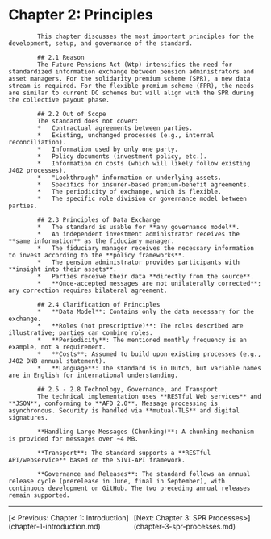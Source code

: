 # Chapter 2: Principles
            This chapter discusses the most important principles for the development, setup, and governance of the standard.

            ## 2.1 Reason
            The Future Pensions Act (Wtp) intensifies the need for standardized information exchange between pension administrators and asset managers. For the solidarity premium scheme (SPR), a new data stream is required. For the flexible premium scheme (FPR), the needs are similar to current DC schemes but will align with the SPR during the collective payout phase.

            ## 2.2 Out of Scope
            The standard does not cover:
            *   Contractual agreements between parties.
            *   Existing, unchanged processes (e.g., internal reconciliation).
            *   Information used by only one party.
            *   Policy documents (investment policy, etc.).
            *   Information on costs (which will likely follow existing J402 processes).
            *   "Lookthrough" information on underlying assets.
            *   Specifics for insurer-based premium-benefit agreements.
            *   The periodicity of exchange, which is flexible.
            *   The specific role division or governance model between parties.

            ## 2.3 Principles of Data Exchange
            *   The standard is usable for **any governance model**.
            *   An independent investment administrator receives the **same information** as the fiduciary manager.
            *   The fiduciary manager receives the necessary information to invest according to the **policy frameworks**.
            *   The pension administrator provides participants with **insight into their assets**.
            *   Parties receive their data **directly from the source**.
            *   **Once-accepted messages are not unilaterally corrected**; any correction requires bilateral agreement.

            ## 2.4 Clarification of Principles
            *   **Data Model**: Contains only the data necessary for the exchange.
            *   **Roles (not prescriptive)**: The roles described are illustrative; parties can combine roles.
            *   **Periodicity**: The mentioned monthly frequency is an example, not a requirement.
            *   **Costs**: Assumed to build upon existing processes (e.g., J402 DNB annual statement).
            *   **Language**: The standard is in Dutch, but variable names are in English for international understanding.

            ## 2.5 - 2.8 Technology, Governance, and Transport
            The technical implementation uses **RESTful Web services** and **JSON**, conforming to **AFD 2.0**. Message processing is asynchronous. Security is handled via **mutual-TLS** and digital signatures.

            **Handling Large Messages (Chunking)**: A chunking mechanism is provided for messages over ~4 MB.

            **Transport**: The standard supports a **RESTful API/webservice** based on the SIVI-API framework.

            **Governance and Releases**: The standard follows an annual release cycle (prerelease in June, final in September), with continuous development on GitHub. The two preceding annual releases remain supported.


---
<div style='display: flex; justify-content: space-between;'><div>[< Previous: Chapter 1: Introduction](chapter-1-introduction.md)</div><div>[Next: Chapter 3: SPR Processes>](chapter-3-spr-processes.md)</div></div>